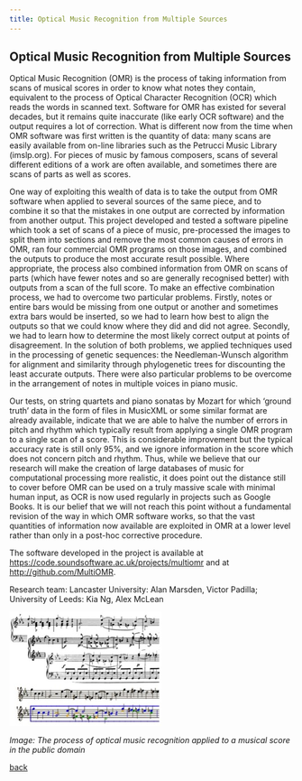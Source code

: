 ```yaml
---
title: Optical Music Recognition from Multiple Sources
---
```


## Optical Music Recognition from Multiple Sources

Optical Music Recognition (OMR) is the process of taking information from scans of musical scores in order to know what notes they contain, equivalent to the process of Optical Character Recognition (OCR) which reads the words in scanned text. Software for OMR has existed for several decades, but it remains quite inaccurate (like early OCR software) and the output requires a lot of correction. What is different now from the time when OMR software was first written is the quantity of data: many scans are easily available from on-line libraries such as the Petrucci Music Library (imslp.org). For pieces of music by famous composers, scans of several different editions of a work are often available, and sometimes there are scans of parts as well as scores. 

One way of exploiting this wealth of data is to take the output from OMR software when applied to several sources of the same piece, and to combine it so that the mistakes in one output are corrected by information from another output. This project developed and tested a software pipeline which took a set of scans of a piece of music, pre-processed the images to split them into sections and remove the most common causes of errors in OMR, ran four commercial OMR programs on those images, and combined the outputs to produce the most accurate result possible. Where appropriate, the process also combined information from OMR on scans of parts (which have fewer notes and so are generally recognised better) with outputs from a scan of the full score. To make an effective combination process, we had to overcome two particular problems. Firstly, notes or entire bars would be missing from one output or another and sometimes extra bars would be inserted, so we had to learn how best to align the outputs so that we could know where they did and did not agree. Secondly, we had to learn how to determine the most likely correct output at points of disagreement. In the solution of both problems, we applied techniques used in the processing of genetic sequences: the Needleman-Wunsch algorithm for alignment and similarity through phylogenetic trees for discounting the least accurate outputs. There were also particular problems to be overcome in the arrangement of notes in multiple voices in piano music.

Our tests, on string quartets and piano sonatas by Mozart for which ‘ground truth’ data in the form of files in MusicXML or some similar format are already available, indicate that we are able to halve the number of errors in pitch and rhythm which typically result from applying a single OMR program to a single scan of a score. This is considerable improvement but the typical accuracy rate is still only 95%, and we ignore information in the score which does not concern pitch and rhythm. Thus, while we believe that our research will make the creation of large databases of music for computational processing more realistic, it does point out the distance still to cover before OMR can be used on a truly massive scale with minimal human input, as OCR is now used regularly in projects such as Google Books. It is our belief that we will not reach this point without a fundamental revision of the way in which OMR software works, so that the vast quantities of information now available are exploited in OMR at a lower level rather than only in a post-hoc corrective procedure.

The software developed in the project is available at https://code.soundsoftware.ac.uk/projects/multiomr and at http://github.com/MultiOMR.

Research team: Lancaster University: Alan Marsden, Victor Padilla; University of Leeds: Kia Ng, Alex McLean

![Image: The process of optical music recognition applied to a musical score in the public domain](Images/23.jpg)

_Image: The process of optical music recognition applied to a musical score in the public domain_

[back](./)
